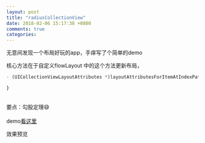 ```yaml
---
layout: post
title: "radiusCollectionView"
date: 2018-02-06 15:17:38 +0800
comments: true
categories: 
---
```


无意间发现一个布局好玩的app，手痒写了个简单的demo<!--more-->

核心方法在于自定义flowLayout 中的这个方法更新布局，
```javascript
- (UICollectionViewLayoutAttributes *)layoutAttributesForItemAtIndexPath:(NSIndexPath *)indexPath {

}
```
<br>要点：勾股定理😄</br>
<br>demo[看这里](https://github.com/yFeii/RadiusCollectionView)</br>


效果预览


